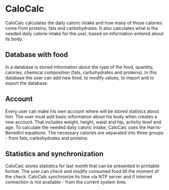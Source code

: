 CaloCalc
========

CaloCalc calculates the daily caloric intake and how many of those calories come from proteins, fats and carbohydrates. It also calculates what is the needed daily calorie intake for the user, based on information entered about its body.

Database with food
-------
In a database is stored information about the type of the food, quantity, calories, chemical composition (fats, carbohydrates and proteins). In this database the user can add new food, to modify values, to import and to export the database.

Account
-------
Every user can make his own account where will be stored statisics about him. The user must add basic information about his body when creates a new account. That includes weight, height, waist and hip, activity level and age. 
To calculate the needed daily caloric intake, CaloCalc uses the Harris-Benedict equations. The necessary calories are separated into three groups - from fats, carbohydrates and proteins.

Statistics and synchronization
-------
CaloCalc stores statistics for last month that can be presented in printable format. The user can check and modify consumed food till the moment of the check. 
CaloCalc synchronize its time via NTP server and if internet connection is not available - from the current system time.


